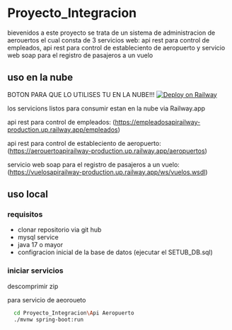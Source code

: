 # Proyecto_Integracion

bievenidos a este proyecto se trata de un sistema de administracion de aerouertos el cual consta de 3 servicios web: 
api rest para control de empleados, 
api rest para control de estableciento de aeropuerto
y servicio web soap para el registro de pasajeros a un vuelo

## uso en la nube 

BOTON PARA QUE LO UTILISES TU EN LA NUBE!!!
[![Deploy on Railway](https://railway.app/button.svg)](https://railway.app/template/THVYeG?referralCode=VWfeAj)

los servicions listos para consumir estan en la nube via Railway.app

api rest para control de empleados: 
(https://empleadosapirailway-production.up.railway.app/empleados)



api rest para control de estableciento de aeropuerto:
(https://aerouertoapirailway-production.up.railway.app/aeropuertos)

servicio web soap para el registro de pasajeros a un vuelo:
(https://vuelosapirailway-production.up.railway.app/ws/vuelos.wsdl)

## uso local
### requisitos
 - clonar repositorio via git hub
 - mysql service
 - java 17 o mayor
 - configracion inicial de la base de datos (ejecutar el SETUB_DB.sql)
 ### iniciar servicios
 descomprimir zip
  
  para servicio de aeoroueto
```bash
  cd Proyecto_Integracion\Api Aeropuerto
  ./mvnw spring-boot:run
```


